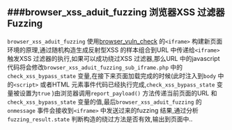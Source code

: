 
###browser_xss_aduit_fuzzing  浏览器XSS 过滤器Fuzzing
---

`browser_xss_aduit_fuzzing` 使用[browser_vuln_check](https://github.com/lcatro/browser_vuln_check/blob/master/reflected_xss.html#L7) 的`<iframe>` 构建新页面环境的原理,通过随机构造生成反射型XSS 的样本组合到URL 中传递给`<iframe>` 触发XSS 过滤器的执行,如果可以成功绕过XSS 过滤器,那么URL 中的javascript 代码将会修改`browser_xss_aduit_fuzzing_sub_iframe.php` 中的`check_xss_bypass_state` 变量,在接下来页面加载完成的时候(此时注入到`body` 中的`<script>` 或者HTML 元素事件代码已经执行完成,`check_xss_bypass_state` 变量被设置为`true` )由浏览器调用`report_payload()` 方法传递当前页面的URL 和`check_xss_bypass_state` 变量的值,最后`browser_xss_aduit_fuzzing` 的`onmessage` 事件会接收到`<iframe>` 中发送过来的fuzzing 结果,通过分析`fuzzing_result.state` 判断构造的绕过方法是否有效,输出到页面中..
